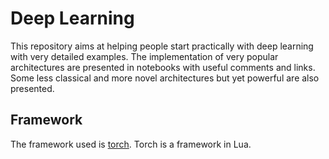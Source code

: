 # Deep Learning
This repository aims at helping people start practically with deep learning with very detailed examples. The implementation of very popular architectures are presented in notebooks with useful comments and links. Some less classical and more novel architectures but yet powerful are also presented.

## Framework

The framework used is [torch](https://github.com/torch). Torch is a framework in Lua.
